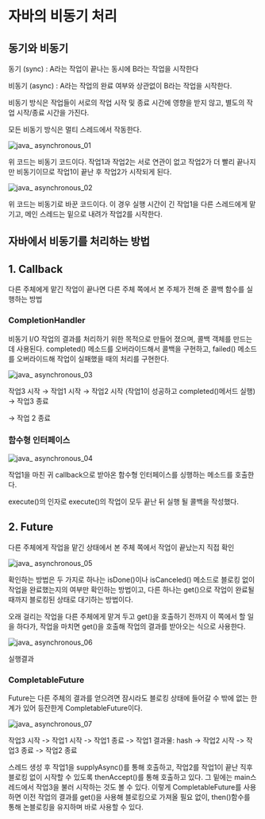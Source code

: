 # 자바의 비동기 처리

## 동기와 비동기

동기 (sync) : A라는 작업이 끝나는 동시에 B라는 작업을 시작한다

비동기 (async) : A라는 작업의 완료 여부와 상관없이 B라는 작업을 시작한다.

비동기 방식은 작업들이 서로의 작업 시작 및 종료 시간에 영향을 받지 않고, 별도의 작업 시작/종료 시간을 가진다.

모든 비동기 방식은 멀티 스레드에서 작동한다.

![java_ asynchronous_01](/java/img/java_%20asynchronous_01.png)

위 코드는 비동기 코드이다. 작업1과 작업2는 서로 연관이 없고 작업2가 더 빨리 끝나지만 비동기이므로 작업1이 끝난 후 작업2가 시작되게 된다.

![java_ asynchronous_02](/java/img/java_%20asynchronous_02.png)

위 코드는 비동기로 바꾼 코드이다. 이 경우 실행 시간이 긴 작업1을 다른 스레드에게 맡기고, 메인 스레드는 밑으로 내려가 작업2를 시작한다.

## 자바에서 비동기를 처리하는 방법

## 1. Callback

다른 주체에게 맡긴 작업이 끝나면 다른 주체 쪽에서 본 주체가 전해 준 콜백 함수를 실행하는 방법

### CompletionHandler

비동기 I/O 작업의 결과를 처리하기 위한 목적으로 만들어 졌으며, 콜백 객체를 만드는데 사용된다. completed() 메소드를 오버라이드해서 콜백을 구현하고, failed() 메소드를 오버라이드해 작업이 실패했을 때의 처리를 구현한다.

![java_ asynchronous_03](/java/img/java_%20asynchronous_03.png)

작업3 시작 → 작업1 시작 → 작업2 시작 (작업1이 성공하고 completed()메서드 실행) → 작업3 종료 

→ 작업 2 종료

### 함수형 인터페이스

![java_ asynchronous_04](/java/img/java_%20asynchronous_04.png)

작업1을 마친 귀 callback으로 받아온 함수형 인터페이스를 싱행하는 메소드를 호출한다.

execute()의 인자로 execute()의 작업이 모두 끝난 뒤 실행 될 콜백을 작성했다.

## 2. Future

다른 주체에게 작업을 맡긴 상태에서 본 주체 쪽에서 작업이 끝났는지 직접 확인

![java_ asynchronous_05](/java/img/java_%20asynchronous_05.png)

확인하는 방법은 두 가지로 하나는 isDone()이나 isCanceled() 메소드로 블로킹 없이 작업을 완료했는지의 여부만 확인하는 방법이고, 다른 하나는 get()으로 작업이 완료될 때까지 블로킹된 상태로 대기하는 방법이다.

오래 걸리는 작업을 다른 주체에게 맡겨 두고 get()을 호출하기 전까지 이 쪽에서 할 일을 하다가, 작업을 마치면 get()을 호출해 작업의 결과를 받아오는 식으로 사용한다.

![java_ asynchronous_06](/java/img/java_%20asynchronous_06.png)

실행결과

### CompletableFuture

Future는 다른 주체의 결과를 얻으려면 잠시라도 블로킹 상태에 들어갈 수 밖에 없는 한계가 있어 등잔한게 CompletableFuture이다.

![java_ asynchronous_07](/java/img/java_%20asynchronous_07.png)

작업3 시작 -> 작업1 시작 -> 작업1 종료 -> 작업1 결과물: hash -> 작업2 시작 -> 작업3 종료 -> 작업2 종료

스레드 생성 후 작업1을 supplyAsync()를 통해 호출하고, 작업2를 작업1이 끝난 직후 블로킹 없이 시작할 수 있도록 thenAccept()를 통해 호출하고 있다.
그 밑에는 main스레드에서 작업3을 불러 시작하는 것도 볼 수 있다. 이렇게 CompletableFuture를 사용하면 이전 작업의 결과를 get()을 사용해 블로킹으로 가져올 필요 없이, then()함수를 통해 논블로킹을 유지하며 바로 사용할 수 있다.